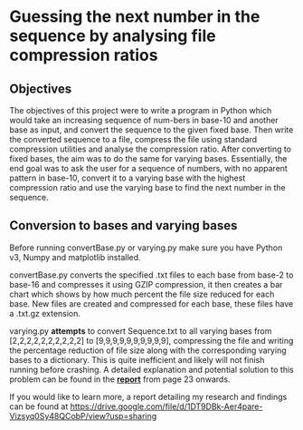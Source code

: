 # Guessing the next number in the sequence by analysing file compression ratios

## Objectives
The objectives of this project were to write a program in Python which would take an increasing sequence of num-bers  in  base-10  and  another  base  as  input,  and  convert the sequence to the given fixed base. Then write the converted sequence to a file, compress the file using standard compression utilities and analyse the compression ratio.
After converting to fixed bases, the aim was to do the same for varying bases. Essentially, the end goal was to ask the user for a sequence of numbers, with no apparent pattern in base-10, convert it to a varying base with the highest compression ratio and use the varying base to find the next number in the sequence.

## Conversion to bases and varying bases
Before running convertBase.py or varying.py make sure you have Python v3, Numpy and matplotlib installed.

convertBase.py converts the specified .txt files to each base from base-2 to base-16 and compresses it using GZIP compression, it then creates a bar chart which shows by how much percent the file size reduced for each base. New files are created and compressed for each base, these files have a .txt.gz extension.

varying.py **attempts** to convert Sequence.txt to all varying bases from [2,2,2,2,2,2,2,2,2,2] to [9,9,9,9,9,9,9,9,9,9], compressing the file and writing the percentage reduction of file size along with the corresponding varying bases to a dictionary. This is quite inefficient and likely will not finish running before crashing. A detailed explanation and potential solution to this problem can be found in the **[report](https://drive.google.com/file/d/1DT9DBk-Aer4pare-Vizsyq0Sy48QCobP/view?usp=sharing)** from page 23 onwards.

If you would like to learn more, a report detailing my research and findings can be found at https://drive.google.com/file/d/1DT9DBk-Aer4pare-Vizsyq0Sy48QCobP/view?usp=sharing